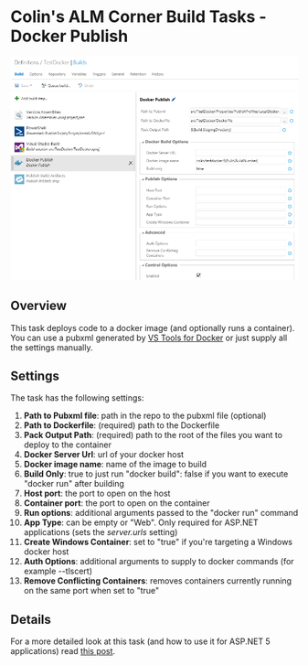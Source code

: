 # Colin's ALM Corner Build Tasks - Docker Publish

![Docker Publish Task](../../docs/dockerPublish.png)

## Overview
This task deploys code to a docker image (and optionally runs a container). You can use a pubxml generated by [VS Tools for Docker](https://visualstudiogallery.msdn.microsoft.com/0f5b2caa-ea00-41c8-b8a2-058c7da0b3e4) or just supply all the settings manually.

## Settings
The task has the following settings:

1. **Path to Pubxml file**: path in the repo to the pubxml file (optional)
2. **Path to Dockerfile**: (required) path to the Dockerfile
3. **Pack Output Path**: (required) path to the root of the files you want to deploy to the container
4. **Docker Server Url**: url of your docker host
5. **Docker image name**: name of the image to build
6. **Build Only**: true to just run "docker build": false if you want to execute "docker run" after building
7. **Host port**: the port to open on the host
5. **Container port**: the port to open on the container
8. **Run options**: additional arguments passed to the "docker run" command
9. **App Type**: can be empty or "Web". Only required for ASP.NET applications (sets the _server.urls_ setting)
10. **Create Windows Container**: set to "true" if you're targeting a Windows docker host
11. **Auth Options**: additional arguments to supply to docker commands (for example --tlscert)
12. **Remove Conflicting Containers**: removes containers currently running on the same port when set to "true"

## Details
For a more detailed look at this task (and how to use it for ASP.NET 5 applications) read [this post](http://colinsalmcorner.com/post/continuous-deployment-with-docker-and-build-vnext).
